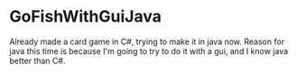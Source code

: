 # GoFishWithGuiJava

Already made a card game in C#, trying to make it in java now.
Reason for java this time is because I'm going to try to do it with a gui, and I know java better than C#.
